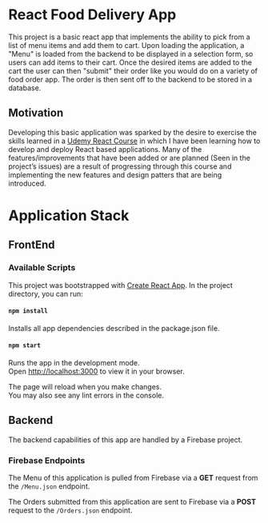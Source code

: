 # React Food Delivery App

This project is a basic react app that implements the ability to pick from a list of menu items and add them to cart.
Upon loading the application, a "Menu" is loaded from the backend to be displayed in a selection form, so users can add items 
to their cart. Once the desired items are added to the cart the user can then "submit" their order like you would do on a variety of
food order app. The order is then sent off to the backend to be stored in a database.

## Motivation

Developing this basic application was sparked by the desire to exercise the skills learned in a 
[Udemy React Course](https://www.udemy.com/course/react-the-complete-guide-incl-redux/) in which I have been learning how 
to develop and deploy React based applications. Many of the features/improvements that have been added or are planned 
(Seen in the project’s issues) are a result of progressing through this course and implementing the new features and design patters 
that are being introduced.

# Application Stack
## FrontEnd

### Available Scripts
This project was bootstrapped with [Create React App](https://github.com/facebook/create-react-app).
In the project directory, you can run:

#### `npm install`

Installs all app dependencies described in the package.json file.

#### `npm start`

Runs the app in the development mode.\
Open [http://localhost:3000](http://localhost:3000) to view it in your browser.

The page will reload when you make changes.\
You may also see any lint errors in the console.

## Backend
The backend capabilities of this app are handled by a Firebase project.

### Firebase Endpoints
The Menu of this application is pulled from Firebase via a **GET** request from the `/Menu.json` endpoint.

The Orders submitted from this application are sent to Firebase via a **POST** request to the `/Orders.json` endpoint.
